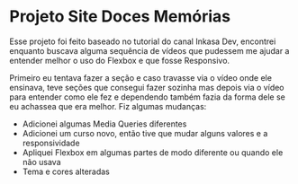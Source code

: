 # Projeto Site Doces Memórias

  Esse projeto foi feito baseado no tutorial do canal Inkasa Dev, encontrei enquanto buscava alguma sequência de vídeos que pudessem me ajudar a entender melhor o uso do Flexbox e que fosse Responsivo.

  Primeiro eu tentava fazer a seção e caso travasse via o vídeo onde ele ensinava, teve seções que consegui fazer sozinha mas depois via o vídeo para entender como ele fez e dependendo também fazia da forma dele se eu achassea que era melhor. Fiz algumas mudanças:
* Adicionei algumas Media Queries diferentes
* Adicionei um curso novo, então tive que mudar alguns valores  e a responsividade
* Apliquei Flexbox em algumas partes de modo diferente ou quando ele não usava
* Tema e cores alteradas




